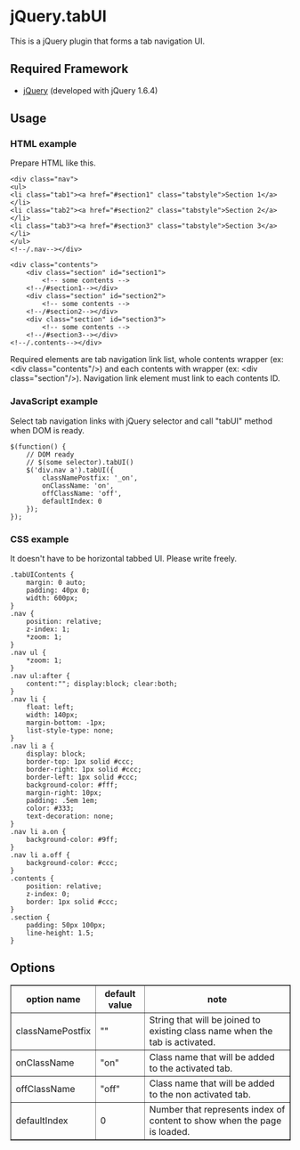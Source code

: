 # jQuery.tabUI

This is a jQuery plugin that forms a tab navigation UI.

## Required Framework
* [jQuery](http://jquery.com/) (developed with jQuery 1.6.4)

## Usage

### HTML example
Prepare HTML like this.

	<div class="nav">
	<ul>
	<li class="tab1"><a href="#section1" class="tabstyle">Section 1</a></li>
	<li class="tab2"><a href="#section2" class="tabstyle">Section 2</a></li>
	<li class="tab3"><a href="#section3" class="tabstyle">Section 3</a></li>
	</ul>
	<!--/.nav--></div>

	<div class="contents">
		<div class="section" id="section1">
			<!-- some contents -->
		<!--/#section1--></div>
		<div class="section" id="section2">
			<!-- some contents -->
		<!--/#section2--></div>
		<div class="section" id="section3">
			<!-- some contents -->
		<!--/#section3--></div>
	<!--/.contents--></div>

Required elements are tab navigation link list, whole contents wrapper (ex: &lt;div class="contents"/&gt;) and each contents with wrapper (ex: &lt;div class="section"/&gt;).
Navigation link element must link to each contents ID.

### JavaScript example
Select tab navigation links with jQuery selector and call "tabUI" method when DOM is ready.

	$(function() {
		// DOM ready
		// $(some selector).tabUI()
		$('div.nav a').tabUI({
			classNamePostfix: '_on',
			onClassName: 'on',
			offClassName: 'off',
			defaultIndex: 0
		});
	});

### CSS example
It doesn't have to be horizontal tabbed UI. Please write freely.

	.tabUIContents {
		margin: 0 auto;
		padding: 40px 0;
		width: 600px;
	}
	.nav {
		position: relative;
		z-index: 1;
		*zoom: 1;
	}
	.nav ul {
		*zoom: 1;
	}
	.nav ul:after {
		content:""; display:block; clear:both;
	}
	.nav li {
		float: left;
		width: 140px;
		margin-bottom: -1px;
		list-style-type: none;
	}
	.nav li a {
		display: block;
		border-top: 1px solid #ccc;
		border-right: 1px solid #ccc;
		border-left: 1px solid #ccc;
		background-color: #fff;
		margin-right: 10px;
		padding: .5em 1em;
		color: #333;
		text-decoration: none;
	}
	.nav li a.on {
		background-color: #9ff;
	}
	.nav li a.off {
		background-color: #ccc;
	}
	.contents {
		position: relative;
		z-index: 0;
		border: 1px solid #ccc;
	}
	.section {
		padding: 50px 100px;
		line-height: 1.5;
	}

## Options
<table border="1">
<colgroup span="1" class="colh">
<colgroup span="1" class="colh">
<colgroup span="1" class="cold">
<thead>
<tr>
<th>option name</th>
<th>default value</th>
<th>note</th>
</tr>
</thead>
<tbody>
<tr>
<td>classNamePostfix</td>
<td>&quot;&quot;</td>
<td>String that will be joined to existing class name when the tab is activated.</td>
</tr>
<tr>
<td>onClassName</td>
<td>&quot;on&quot;</td>
<td>Class name that will be added to the activated tab.</td>
</tr>
<tr>
<td>offClassName</td>
<td>&quot;off&quot;</td>
<td>Class name that will be added to the non activated tab.</td>
</tr>
<tr>
<td>defaultIndex</td>
<td>0</td>
<td>Number that represents index of content to show when the page is loaded.</td>
</tr>
</tbody>
</table>
